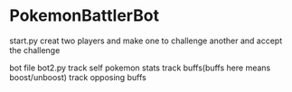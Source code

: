# PokemonBattlerBot

start.py
creat two players and make one to challenge another and accept the challenge

bot file
bot2.py
track self pokemon stats
track buffs(buffs here means boost/unboost)
track opposing buffs
